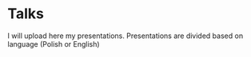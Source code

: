 # Talks

I will upload here my presentations. Presentations are divided based on language (Polish or English)